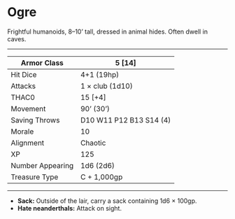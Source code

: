 # Ogre

Frightful humanoids, 8–10’ tall, dressed in animal hides. Often dwell in caves.

------

| Armor Class     | 5 [14]                  |
| ---------------- | ----------------------- |
| Hit Dice         | 4+1 (19hp)              |
| Attacks          | 1 × club (1d10)         |
| THAC0            | 15 [+4]                 |
| Movement         | 90’ (30’)               |
| Saving Throws    | D10 W11 P12 B13 S14 (4) |
| Morale           | 10                      |
| Alignment        | Chaotic                 |
| XP               | 125                     |
| Number Appearing | 1d6 (2d6)               |
| Treasure Type    | C + 1,000gp             |

------

- **Sack:** Outside of the lair, carry a sack containing 1d6 × 100gp.
- **Hate neanderthals:** Attack on sight.